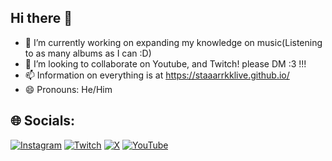 ## Hi there 👋

- 🔭 I’m currently working on expanding my knowledge on music(Listening to as many albums as I can :D)
- 👯 I’m looking to collaborate on Youtube, and Twitch! please DM :3 !!!
- 📫 Information on everything is at https://staaarrkklive.github.io/
- 😄 Pronouns: He/Him

## 🌐 Socials:
[![Instagram](https://img.shields.io/badge/Instagram-%23E4405F.svg?logo=Instagram&logoColor=white)](https://instagram.com/staaarrkklive) [![Twitch](https://img.shields.io/badge/Twitch-%239146FF.svg?logo=Twitch&logoColor=white)](https://twitch.tv/staaarrkklive) [![X](https://img.shields.io/badge/X-black.svg?logo=X&logoColor=white)](https://x.com/texascoolguy) [![YouTube](https://img.shields.io/badge/YouTube-%23FF0000.svg?logo=YouTube&logoColor=white)](https://youtube.com/@staaarrkk) 
